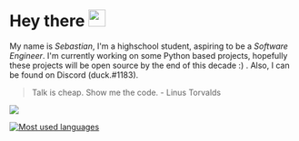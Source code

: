 # Hey there <img src="https://i.imgur.com/17XnhZI.png" width="30px">
My name is *Sebastian*, I'm a highschool student, aspiring to be a *Software Engineer*. I'm currently working on some Python based projects, hopefully these projects will be open source by the end of this decade :) . Also, I can be found on Discord (duck.#1183).
> Talk is cheap. Show me the code. - Linus Torvalds

![](https://github-readme-stats.vercel.app/api?username=ducktheduck&theme=dark&show_icons=true&hide_border=true&count_private=true&bg_color=0d1117)

[![Most used languages](https://github-readme-stats.vercel.app/api/top-langs/?username=ducktheduck&layout=compact&theme=dark&hide_border=true&bg_color=0d1117)](https://github.com/anuraghazra/github-readme-stats)
